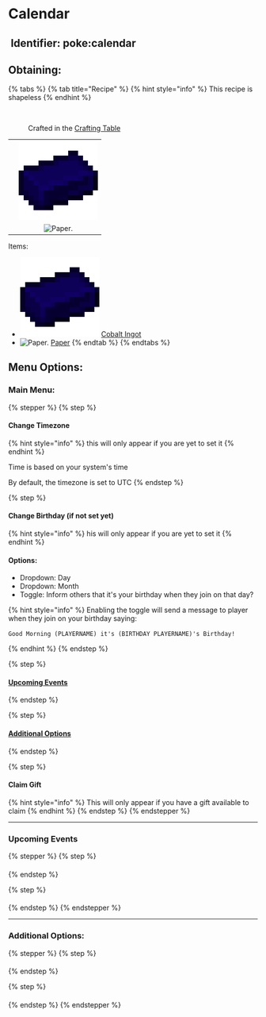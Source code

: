 # Calendar

## <img src="https://minecraft.wiki/images/Name_Tag_JE2_BE2.png?cbdc1" alt="" data-size="line"> Identifier: **poke:calendar** <a href="#identifier" id="identifier"></a>

## Obtaining:

{% tabs %}
{% tab title="Recipe" %}
{% hint style="info" %}
This recipe is shapeless
{% endhint %}

<figure><img src="https://minecraft.wiki/images/thumb/Crafting_Table_JE4_BE3.png/150px-Crafting_Table_JE4_BE3.png?5767f" alt=""><figcaption><p>Crafted in the <a href="https://minecraft.wiki/w/Crafting_Table">Crafting Table</a></p></figcaption></figure>

|     |                                                                                                                                         |
| :-: | :-------------------------------------------------------------------------------------------------------------------------------------: |
|     | <img src="https://github.com/ItsMePok/PFE/blob/wikiAssets/wikiMain/cobalt_ingot.png?raw=true" alt="Cobalt Ingot." data-size="original"> |
|     |                                     ![Paper.](https://minecraft.wiki/images/Paper_JE2_BE2.png?9c3be)                                    |

Items:

* <img src="https://github.com/ItsMePok/PFE/blob/wikiAssets/wikiMain/cobalt_ingot.png?raw=true" alt="Cobalt Ingot." data-size="line"> [Cobalt Ingot](../items/ingots/cobalt-ingot.md)
* <img src="https://minecraft.wiki/images/Paper_JE2_BE2.png?9c3be" alt="Paper." data-size="line"> [Paper](https://minecraft.wiki/w/Paper)
{% endtab %}
{% endtabs %}

## Menu Options:

### Main Menu:

{% stepper %}
{% step %}
#### Change Timezone

{% hint style="info" %}
this will only appear if you are yet to set it
{% endhint %}

Time is based on your system's time

By default, the timezone is set to UTC
{% endstep %}

{% step %}
#### Change Birthday (if not set yet)

{% hint style="info" %}
his will only appear if you are yet to set it
{% endhint %}

#### Options:

* Dropdown: Day
* Dropdown: Month
* Toggle: Inform others that it's your birthday when they join on that day?

{% hint style="info" %}
Enabling the toggle will send a message to player when they join on your birthday saying:

```bc-minecraft-language
Good Morning (PLAYERNAME) it's (BIRTHDAY PLAYERNAME)'s Birthday!
```
{% endhint %}
{% endstep %}

{% step %}
#### [Upcoming Events](calendar.md#upcoming-events-1)
{% endstep %}

{% step %}
#### [Additional Options](calendar.md#additional-options-1)
{% endstep %}

{% step %}
#### Claim Gift

{% hint style="info" %}
This will only appear if you have a gift available to claim
{% endhint %}
{% endstep %}
{% endstepper %}

***

### Upcoming Events

{% stepper %}
{% step %}
####
{% endstep %}

{% step %}
####
{% endstep %}
{% endstepper %}

***

### Additional Options:

{% stepper %}
{% step %}
####
{% endstep %}

{% step %}
####
{% endstep %}
{% endstepper %}
